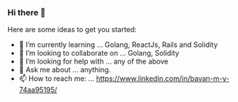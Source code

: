 ### Hi there 👋


Here are some ideas to get you started:

- 🌱 I’m currently learning ... Golang, ReactJs, Rails and Solidity
- 👯 I’m looking to collaborate on ... Golang, Solidity
- 🤔 I’m looking for help with ... any of the above
- 💬 Ask me about ... anything.
- 📫 How to reach me: ... https://www.linkedin.com/in/bavan-m-y-74aa95195/



